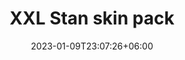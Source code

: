 ---
title: "XXL Stan skin pack"
date: 2023-01-09T23:07:26+06:00
draft: false
description: Un pack de skins qui transforme les membres de mon serveur Discord en version cartonnée de leur skin !
---